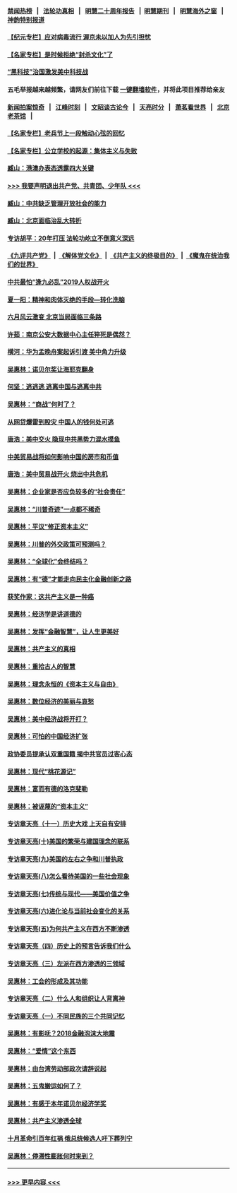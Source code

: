 #### [禁闻热榜](热点新闻.md?=0)  &nbsp;&nbsp;|&nbsp;&nbsp; [法轮功真相](https://github.com/gfw-breaker/truth/blob/master/README.md?=0) &nbsp;&nbsp;|&nbsp;&nbsp; [明慧二十周年报告](https://github.com/gfw-breaker/mh-reports/blob/master/README.md?=0) &nbsp;&nbsp;|&nbsp;&nbsp;[明慧期刊](https://github.com/gfw-breaker/mh-qikan) &nbsp;&nbsp;|&nbsp;&nbsp; [明慧海外之窗](https://github.com/gfw-breaker/mh-news/blob/master/README.md?=0) &nbsp;&nbsp;|&nbsp;&nbsp; [神韵特别报道](https://github.com/gfw-breaker/mh-news/blob/master/shenyun.md?=0)
#### [【纪元专栏】应对病毒流行 渥京未以加人为先引担忧](../pages/nsc423/n11875714.md?t=03080131) 
#### [【名家专栏】是时候拒绝“封杀文化”了](../pages/nsc423/n11814093.md?t=03080131) 
#### [“黑科技”治国激发美中科技战](../pages/nsc423/n11638056.md?t=03080131) 
#### 五毛举报越来越频繁，请网友们前往下载 [一键翻墙软件](https://github.com/gfw-breaker/ssr-accounts)，并将此项目推荐给亲友
#### [新闻拍案惊奇](https://github.com/gfw-breaker/banned-news/blob/master/pages/link4.md) &nbsp;&nbsp;|&nbsp;&nbsp; [江峰时刻](https://github.com/gfw-breaker/banned-news/blob/master/pages/link4.md) &nbsp;&nbsp;|&nbsp;&nbsp; [文昭谈古论今](https://github.com/gfw-breaker/banned-news/blob/master/pages/link4.md) &nbsp;&nbsp;|&nbsp;&nbsp; [天亮时分](https://github.com/gfw-breaker/banned-news/blob/master/pages/link4.md) &nbsp;&nbsp;|&nbsp;&nbsp; [萧茗看世界](https://github.com/gfw-breaker/banned-news/blob/master/pages/link4.md) &nbsp;&nbsp;|&nbsp;&nbsp; [北京老茶馆](https://github.com/gfw-breaker/banned-news/blob/master/pages/link4.md) &nbsp;&nbsp;|&nbsp;&nbsp; 
#### [【名家专栏】老兵节上一段触动心弦的回忆](../pages/nsc423/n11646016.md?t=03080131) 
#### [【名家专栏】公立学校的起源：集体主义与失败](../pages/nsc423/n11601833.md?t=03080131) 
#### [臧山：港澳办表态透露四大关键](../pages/nsc423/n11421628.md?t=03080131) 
#### [>>> 我要声明退出共产党、共青团、少年队 <<<](https://github.com/begood0513/goodnews/blob/master/quit/letter.md) 
#### [臧山：中共缺乏管理开放社会的能力](../pages/nsc423/n11407457.md?t=03080131) 
#### [臧山：北京面临治乱大转折](../pages/nsc423/n11406895.md?t=03080131) 
#### [专访胡平：20年打压 法轮功屹立不倒意义深远](../pages/nsc423/n11398800.md?t=03080131) 
#### [《九评共产党》](https://github.com/begood0513/9ping.md/blob/master/README.md) &nbsp;|&nbsp; [《解体党文化》](../../../../jtdwh.md/blob/master/README.md)  &nbsp;|&nbsp; [《共产主义的终极目的》](../../../../gczydzjmd.md/blob/master/README.md) &nbsp;|&nbsp; [《魔鬼在统治我们的世界》](../../../../mgztzwmdsj.md/blob/master/README.md) 
#### [中共最怕“逢九必乱”2019人权战开火](../pages/nsc423/n11385248.md?t=03080131) 
#### [夏一阳：精神和肉体灭绝的手段—转化洗脑](../pages/nsc423/n11368250.md?t=03080131) 
#### [六月风云激变 北京当局面临三条路](../pages/nsc423/n11313668.md?t=03080131) 
#### [许茹：南京公安大数据中心主任猝死是偶然？](../pages/nsc423/n11064744.md?t=03080131) 
#### [横河：华为孟晚舟案起诉引渡 美中角力升级](../pages/nsc423/n11027230.md?t=03080131) 
#### [吴惠林：诺贝尔奖让海耶克翻身](../pages/nsc423/n10890049.md?t=03080131) 
#### [何坚：逃逃逃 逃离中国与逃离中共](../pages/nsc423/n10592891.md?t=03080131) 
#### [吴惠林：“商战”何时了？](../pages/nsc423/n10573558.md?t=03080131) 
#### [从网贷爆雷到股灾 中国人的钱何处可逃](../pages/nsc423/n10572800.md?t=03080131) 
#### [唐浩：美中交火 隐现中共黑势力混水摸鱼](../pages/nsc423/n10544040.md?t=03080131) 
#### [中美贸易战将如何影响中国的房市和币值](../pages/nsc423/n10543697.md?t=03080131) 
#### [唐浩：美中贸易战开火 烧出中共危机](../pages/nsc423/n10540126.md?t=03080131) 
#### [吴惠林：企业家是否应负较多的“社会责任”](../pages/nsc423/n10535022.md?t=03080131) 
#### [吴惠林：“川普奇迹”一点都不稀奇](../pages/nsc423/n10512808.md?t=03080131) 
#### [吴惠林：平议“修正资本主义”](../pages/nsc423/n10495724.md?t=03080131) 
#### [吴惠林：川普的外交政策可预测吗？](../pages/nsc423/n10462387.md?t=03080131) 
#### [吴惠林：“全球化”会终结吗？](../pages/nsc423/n10452838.md?t=03080131) 
#### [吴惠林：有“德”才能走向民主化金融创新之路](../pages/nsc423/n10432292.md?t=03080131) 
#### [获奖作家：这共产主义是一种癌](../pages/nsc423/n10431541.md?t=03080131) 
#### [吴惠林：经济学是讲道德的](../pages/nsc423/n10398014.md?t=03080131) 
#### [吴惠林：发挥“金融智慧”，让人生更美好](../pages/nsc423/n10375019.md?t=03080131) 
#### [吴惠林：共产主义的真相](../pages/nsc423/n10351394.md?t=03080131) 
#### [吴惠林：重拾古人的智慧](../pages/nsc423/n10337691.md?t=03080131) 
#### [吴惠林：理念永恒的《资本主义与自由》](../pages/nsc423/n10316274.md?t=03080131) 
#### [吴惠林：数位经济的美丽与哀愁](../pages/nsc423/n10292946.md?t=03080131) 
#### [吴惠林：美中经济战将开打？](../pages/nsc423/n10258825.md?t=03080131) 
#### [吴惠林：可怕的中国经济扩张](../pages/nsc423/n10219147.md?t=03080131) 
#### [政协委员提承认双重国籍 揭中共官员过客心态](../pages/nsc423/n10208809.md?t=03080131) 
#### [吴惠林：现代“桃花源记”](../pages/nsc423/n10185234.md?t=03080131) 
#### [吴惠林：富而有德的洛克斐勒](../pages/nsc423/n10142264.md?t=03080131) 
#### [吴惠林：被诬蔑的“资本主义”](../pages/nsc423/n10124816.md?t=03080131) 
#### [专访章天亮（十一）历史大戏 上天自有安排](../pages/nsc423/n10094905.md?t=03080131) 
#### [专访章天亮(十)美国的繁荣与建国理念的联系](../pages/nsc423/n10094899.md?t=03080131) 
#### [专访章天亮(九)美国的左右之争和川普执政](../pages/nsc423/n10094889.md?t=03080131) 
#### [专访章天亮(八)怎么看待美国的一些社会现象](../pages/nsc423/n10094857.md?t=03080131) 
#### [专访章天亮(七)传统与现代——美国价值之争](../pages/nsc423/n10093140.md?t=03080131) 
#### [专访章天亮(六)进化论与当前社会变化的关系](../pages/nsc423/n10092036.md?t=03080131) 
#### [专访章天亮(五)为何共产主义在西方不断渗透](../pages/nsc423/n10083620.md?t=03080131) 
#### [专访章天亮（四）历史上的预言告诉我们什么](../pages/nsc423/n10083606.md?t=03080131) 
#### [专访章天亮（三）左派在西方渗透的三领域](../pages/nsc423/n10081115.md?t=03080131) 
#### [吴惠林：工会的形成及其功能](../pages/nsc423/n10080633.md?t=03080131) 
#### [专访章天亮（二）什么人和组织让人背离神](../pages/nsc423/n10076637.md?t=03080131) 
#### [专访章天亮（一）不同民族的三个共同记忆](../pages/nsc423/n10074188.md?t=03080131) 
#### [吴惠林：有影呒？2018金融泡沫大地震](../pages/nsc423/n10040534.md?t=03080131) 
#### [吴惠林：“爱情”这个东西](../pages/nsc423/n10019423.md?t=03080131) 
#### [吴惠林：由台湾劳动部政次请辞说起](../pages/nsc423/n9979679.md?t=03080131) 
#### [吴惠林：五鬼搬运如何了？](../pages/nsc423/n9925338.md?t=03080131) 
#### [吴惠林：有感于本年诺贝尔经济学奖](../pages/nsc423/n9871883.md?t=03080131) 
#### [吴惠林：共产主义渗透全球](../pages/nsc423/n9812748.md?t=03080131) 
#### [十月革命引百年红祸 俄总统候选人吁下葬列宁](../pages/nsc423/n9810182.md?t=03080131) 
#### [吴惠林：停滞性膨胀何时来到？](../pages/nsc423/n9764136.md?t=03080131) 

----
#### [ >>> 更早内容 <<< ](../indexes/nsc423-earlier.md)
